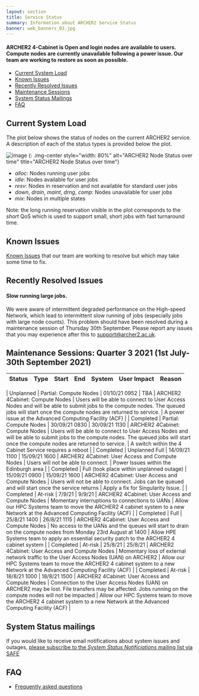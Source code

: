 ```yaml
---
layout: section
title: Service Status
summary: Information about ARCHER2 Service Status
banner: web_banners_03.jpg
---
```

#### ARCHER2 4-Cabinet is Open and login nodes are available to users.  Compute nodes are currently unavailable following a power issue.  Our team are working to restore as soon as possible.

- [Current System Load](#current-system-load)
- [Known Issues](#known-issues)
- [Recently Resolved Issues](#recently-resolved-issues)
- [Maintenance Sessions](#maintenance-sessions)
- [System Status Mailings](#system-status-mailings)
- [FAQ](#faq)

## Current System Load

The plot below shows the status of nodes on the current ARCHER2 service. A description of each
of the status types is provided below the plot.

![image](https://safe.epcc.ed.ac.uk/Graphs/4cab.png)
{: .img-center style="width: 80%" 
alt="ARCHER2 Node Status over time" 
title="ARCHER2 Node Status over time"}

- *alloc*: Nodes running user jobs
- *idle*: Nodes available for user jobs
- *resv*: Nodes in reservation and not available for standard user jobs
- *down*, *drain*, *maint*, *drng*, *comp*: Nodes unavailable for user jobs
- *mix*: Nodes in multiple states 

Note: the long running reservation visible in the plot corresponds to the *short* QoS which
is used to support small, short jobs with fast turnaround time.

## Known Issues
[Known Issues](https://docs.archer2.ac.uk/known-issues/) that our team are working to resolve but which may take some time to fix.

## Recently Resolved Issues
####  Slow running large jobs.

We were aware of intermittent degraded performance on the High-speed Network, which lead to intermittent slow running of jobs (especially jobs with large node counts). This problem should have been resolved during a maintenance session of Thursday 30th September.
Please report any issues that you may experience after this to support@archer2.ac.uk. 


## Maintenance Sessions: Quarter 3 2021 (1st July-30th September 2021)
| Status | Type | Start | End | System | User Impact | Reason |
| ---    | ---  | ---   | --- | ---    | ---         | ---    |

| Unplanned | Partial: Compute Nodes | 01/10/21 0952 | TBA | ARCHER2 4Cabinet: Compute Nodes | Users will be able to connect to User Access Nodes and will be able to submit jobs to the compute nodes. The queued jobs will start once the compute nodes are returned to service. | A power issue at the Advanced Computing Facility (ACF) |
| Completed | Partial: Compute Nodes | 30/09/21 0830 | 30/09/21 1130 | ARCHER2 4Cabinet: Compute Nodes | Users will be able to connect to User Access Nodes and will be able to submit jobs to the compute nodes. The queued jobs will start once the compute nodes are returned to service. | A switch within the 4 Cabinet Service requires a reboot |
| Completed | Unplanned Full | 14/09/21 1100 | 15/09/21 1600 | ARCHER2 4Cabinet: User Access and Compute Nodes | Users will not be able to connect. | Power Issues within the Edinburgh area |
| Completed | Full (took place within unplanned outage) | 15/09/21 0900 | 15/09/21 1600 | ARCHER2 4Cabinet: User Access and Compute Nodes | Users will not be able to connect. Jobs can be queued and will start once the service returns | Apply a fix for Singularity Issue. |
| Completed | At-risk | 7/9/21 | 9/9/21 | ARCHER2 4Cabinet: User Access and Compute Nodes | Momentary interruptions to connections to UANs |  Allow our HPC Systems team to move the ARCHER2 4 cabinet system to a new Network at the Advanced Computing Facility (ACF) |
| Completed | Full | 25/8/21 1400 | 26/8/21 1115 | ARCHER2 4Cabinet: User Access and Compute Nodes | No access to the UANs and the queues will start to drain on the compute nodes from Monday 23rd August at 1400  |  Allow HPE Systems team to apply an essential security patch to the ARCHER2 4 cabinet system |
| Completed | At-risk | 25/8/21 | 25/8/21 | ARCHER2 4Cabinet: User Access and Compute Nodes | Momentary loss of external network traffic to the User Access Nodes (UAN) on ARCHER2 |  Allow our HPC Systems team to move the ARCHER2 4 cabinet system to a new Network at the Advanced Computing Facility (ACF) |
| Completed | At-risk | 18/8/21 1000 | 18/8/21 1500 | ARCHER2 4Cabinet: User Access and Compute Nodes | Connection to the User Access Nodes (UAN) on ARCHER2 may be lost.  File transfers may be affected. Jobs running on the compute nodes will not be impacted |  Allow our HPC Systems team to move the ARCHER2 4 cabinet system to a new Network at the Advanced Computing Facility (ACF) |

## System Status mailings
If you would like to receive email notifications about system issues and outages, [please subscribe to the *System Status Notificiations* mailing list via SAFE](https://epcced.github.io/safe-docs/safe-for-users/#how-to-get-added-to-or-removed-from-the-email-mailing-list)

## FAQ
* [Frequently asked questions](https://docs.archer2.ac.uk/faq/)
